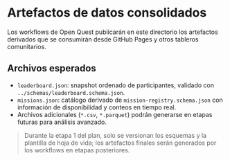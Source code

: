 # Artefactos de datos consolidados

Los workflows de Open Quest publicarán en este directorio los artefactos derivados que se
consumirán desde GitHub Pages y otros tableros comunitarios.

## Archivos esperados

- `leaderboard.json`: snapshot ordenado de participantes, validado con
  `../schemas/leaderboard.schema.json`.
- `missions.json`: catálogo derivado de `mission-registry.schema.json` con información de
  disponibilidad y conteos en tiempo real.
- Archivos adicionales (`*.csv`, `*.parquet`) podrán generarse en etapas futuras para
  análisis avanzado.

> Durante la etapa 1 del plan, solo se versionan los esquemas y la plantilla de hoja de
> vida; los artefactos finales serán generados por los workflows en etapas posteriores.
